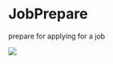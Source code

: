 JobPrepare
==========

prepare for applying for a job


![](https://github.com/XFHNever/JobPrepare/edit/master/images/net1-1.png)
